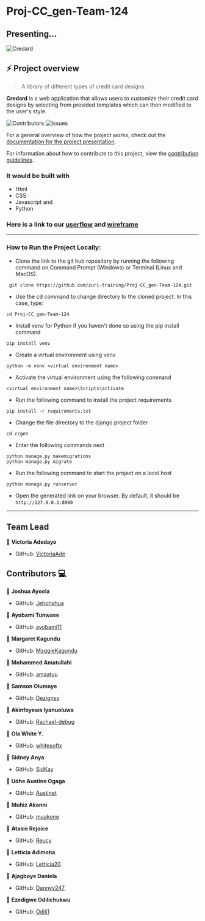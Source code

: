 # Proj-CC_gen-Team-124

## Presenting...

![Credard](https://res.cloudinary.com/freakingspicy/image/upload/v1659129463/logo_qs5q9w.png)

## :zap: Project overview

> A library of different types of credit card designs.

**Credard** is a web application that allows users to
customize their credit card designs by selecting from provided templates which can then modified to the
user's style.

![[Contributors](https://github.com/zuri-training/Proj-CC_gen-Team-124/issues)](https://img.shields.io/github/contributors/zuri-training/Proj-CC_gen-Team-124.svg?style=for-the-badge)
![[Issues](https://github.com/zuri-training/Proj-CC_gen-Team-124/graphs/contributors)](https://img.shields.io/github/issues/zuri-training/Proj-CC_gen-Team-124.svg?style=for-the-badge)

For a general overview of how the project works, check out the [documentation for the project presentation](https://docs.google.com/document/d/1DWA4ZwdISgN0JvuIN36B516YIxWYqzoncjOXI4zbpQM/edit).

For information about how to contribute to this project, view the [contribution guidelines](https://github.com/zuri-training/Proj-CC_gen-Team-124/blob/main/CONTRIBUTING.md).

### It would be built with

- Html
- CSS
- Javascript and
- Python

### Here is a link to our [userflow](https://www.figma.com/file/bjTdKLvYQ2bCLcZHe0S1lo/cc_gen-brain-storming?node-id=0%3A1) and [wireframe](https://www.figma.com/proto/yD5F6g67uY8Gj6GytXXj9S/Wireframes?node-id=1%3A2&scaling=scale-down&page-id=0%3A1&starting-point-node-id=1%3A2)

---

### How to Run the Project Locally:

- Clone the link to the git hub repository by running the following command on Command Prompt (Windows) or Terminal (Linux and MacOS).

```
 git clone https://github.com/zuri-training/Proj-CC_gen-Team-124.git
```

- Use the cd command to change directory to the cloned project. In this case, type:

```
cd Proj-CC_gen-Team-124
```

- Install venv for Python if you haven't done so using the pip install command

```
pip install venv
```

- Create a virtual environment using venv

```
python -m venv <virtual environment name>
```

- Activate the virtual environment using the following command

```
<virtual environment name>\Scripts\activate
```

- Run the following command to install the project requirements

```
pip install -r requirements.txt
```

- Change the file directory to the django project folder

```
cd ccgen
```

- Enter the following commands next

```
python manage.py makemigrations
python manage.py migrate
```

- Run the following command to start the project on a local host

```
python manage.py runserver
```

- Open the generated link on your browser. By default, it should be `http://127.0.0.1:8000`

---

## Team Lead

👤 **Victoria Adedayo**

- GitHub: [VictoriaAde](https://github.com/VictoriaAde)

## Contributors :computer:

👤 **Joshua Ayoola**

- GitHub: [Jehohshua](https://github.com/Jehohshua)

👤 **Ayobami Tunwase**

- GitHub: [ayobami11](https://github.com/ayobami11)

👤 **Margaret Kagundu**

- GitHub: [MaggieKagundu](https://github.com/MaggieKagundu)

👤 **Mohammed Amatullahi**

- GitHub: [amaatuu](https://github.com/amaatuu)

👤 **Samson Olumoye**

- GitHub: [Dezignss](https://github.com/Dezignss)

👤 **Akinfoyewa Iyanuoluwa**

- GitHub: [Rachael-debug](https://github.com/Rachael-debug)

👤 **Ola White Y.**

- GitHub: [whitesoftx](https://github.com/whitesoftx)

👤 **Sidney Anya**

- GitHub: [SidKay](https://github.com/SidKay)

👤 **Udhe Austine Ogaga**

- GitHub: [Austinet](https://github.com/Austinet)

👤 **Muhiz Akanni**

- GitHub: [muakone](https://github.com/muakone)

👤 **Atasie Rejoice**

- GitHub: [Reucy](https://github.com/Reucy)

👤 **Letticia Adimoha**

- GitHub: [Letticia20](https://github.com/Letticia20)

👤 **Ajagboye Daniela**

- GitHub: [Dannyy247](https://github.com/Dannyy247)

👤 **Ezedigwe Odilichukwu**

- GitHub: [Odili1](https://github.com/Odili1)

<!-- 1. [Victoria Adedayo](https://github.com/VictoriaAde) - Team lead, frontend developer
2. [Joshua Ayoola](https://github.com/Jehohshua) - Product designer
3. [Ayobami Tunwase](https://github.com/ayobami11) - Frontend developer
4. [Margaret Kagundu](https://github.com/MaggieKagundu) - Product designer
5. [Mohammed Amatullahi](https://github.com/amaatuu) - Product designer
6. [Samson Olumoye](https://github.com/Dezignss) - Product designer
7. [Akinfoyewa Iyanuoluwa]() - Product designer
8. [Ola White Y.](https://github.com/whitesoftx) - Frontend developer -->

<!--  [Ajagboye Daniel]() - Product designer
 [Olaoro Samson]() - Backend developer
 [Muhiz Akanni](https://github.com/muakone) - Frontend developer
 [Cynthia Okonkwo]() - Product designer
 [Adesokan Abdulafeez](https://github.com/adeabdul2) - Frontend developer
 [Ezedigwe Odilichukwu]() - Frontend developer
 [Udhe Austine Ogaga](https://github.com/Austinet) - Frontend developer
 [Atasie Rejoice]() - Product designer
 [Letticia Adimoha](https://github.com/Letticia20) - Frontend developer
 [Obinna Anya]() - Backend developer -->
